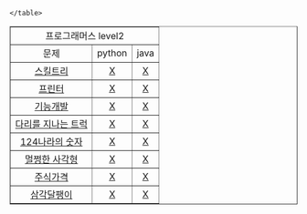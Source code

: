 <!DOCTYPE html>
<html lang="en">
<head>
    <meta charset="UTF-8">
</head>
<body>
    <table border ='1' align="center">
        <tr>
            <td colspan="3" align="center">프로그래머스 level2</td>
        </tr>
        <tr align="center">
            <td>문제</td>
            <td>python</td>
            <td>java</td>
        </tr>
        <tr align="center">
            <td><a href="#">스킬트리</a></td>
            <td><a href="#">X</a></td>
            <td><a href="#">X</a></td>
        </tr>
        <tr align="center">
            <td><a href="#">프린터</a></td>
            <td><a href="#">X</a></td>
            <td><a href="#">X</a></td>
        </tr>
        <tr align="center">
            <td><a href="#">기능개발</a></td>
            <td><a href="#">X</a></td>
            <td><a href="#">X</a></td>
        </tr>
        <tr align="center">
            <td><a href="#">다리를 지나는 트럭</a></td>
            <td><a href="#">X</a></td>
            <td><a href="#">X</a></td>
        </tr>
        <tr align="center">
            <td><a href="#">124나라의 숫자</a></td>
            <td><a href="#">X</a></td>
            <td><a href="#">X</a></td>
        </tr>
        <tr align="center">
            <td><a href="#">멀쩡한 사각형</a></td>
            <td><a href="#">X</a></td>
            <td><a href="#">X</a></td>
        </tr>
        <tr align="center">
            <td><a href="#">주식가격</a></td>
            <td><a href="#">X</a></td>
            <td><a href="#">X</a></td>
        </tr>
        <tr align="center">
            <td><a href="#">삼각달팽이</a></td>
            <td><a href="#">X</a></td>
            <td><a href="#">X</a></td>
        </tr>

    </table>
</body>
</html>
